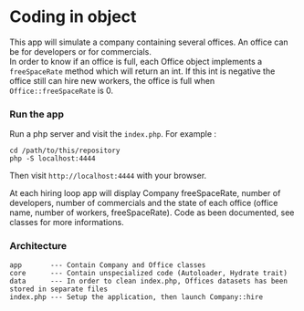 # Coding in object
This app will simulate a company containing several offices. An office
can be for developers or for commercials.   
In order to know if an office is full, each Office object implements a `freeSpaceRate` 
method which will return an int. If this int is negative the office still can hire new workers, the office
is full when `Office::freeSpaceRate` is 0.    

### Run the app
Run a php server and visit the `index.php`. For example : 
    
    cd /path/to/this/repository
    php -S localhost:4444

Then visit `http://localhost:4444` with your browser.

At each hiring loop app will display Company freeSpaceRate, number of developers, number of 
commercials and the state of each office (office name, number of workers, freeSpaceRate). Code as been
documented, see classes for more informations.

### Architecture

    app       --- Contain Company and Office classes
    core      --- Contain unspecialized code (Autoloader, Hydrate trait)
    data      --- In order to clean index.php, Offices datasets has been stored in separate files
    index.php --- Setup the application, then launch Company::hire
    

